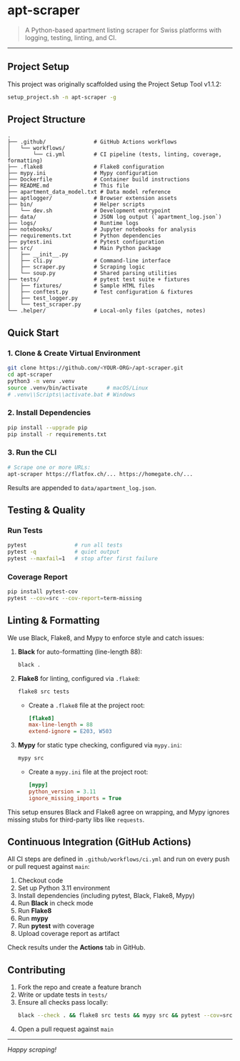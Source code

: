 # apt-scraper

> A Python-based apartment listing scraper for Swiss platforms with logging, testing, linting, and CI.


---

## Project Setup

This project was originally scaffolded using the Project Setup Tool v1.1.2:

```bash
setup_project.sh -n apt-scraper -g
```

## Project Structure

```text
.
├── .github/               # GitHub Actions workflows
│   └── workflows/
│       └── ci.yml         # CI pipeline (tests, linting, coverage, formatting)
├── .flake8                # Flake8 configuration
├── mypy.ini               # Mypy configuration
├── Dockerfile             # Container build instructions
├── README.md              # This file
├── apartment_data_model.txt # Data model reference
├── aptlogger/             # Browser extension assets
├── bin/                   # Helper scripts
│   └── dev.sh             # Development entrypoint
├── data/                  # JSON log output (`apartment_log.json`)
├── logs/                  # Runtime logs
├── notebooks/             # Jupyter notebooks for analysis
├── requirements.txt       # Python dependencies
├── pytest.ini             # Pytest configuration
├── src/                   # Main Python package
│   ├── __init__.py
│   ├── cli.py             # Command-line interface
│   ├── scraper.py         # Scraping logic
│   └── soup.py            # Shared parsing utilities
├── tests/                 # pytest test suite + fixtures
│   ├── fixtures/          # Sample HTML files
│   ├── conftest.py        # Test configuration & fixtures
│   ├── test_logger.py
│   └── test_scraper.py
└── .helper/               # Local-only files (patches, notes)
```

## Quick Start

### 1. Clone & Create Virtual Environment

```bash
git clone https://github.com/<YOUR-ORG>/apt-scraper.git
cd apt-scraper
python3 -m venv .venv
source .venv/bin/activate      # macOS/Linux
# .venv\\Scripts\\activate.bat # Windows
```

### 2. Install Dependencies

```bash
pip install --upgrade pip
pip install -r requirements.txt
```

### 3. Run the CLI

```bash
# Scrape one or more URLs:
apt-scraper https://flatfox.ch/... https://homegate.ch/...
```

Results are appended to `data/apartment_log.json`.

## Testing & Quality

### Run Tests

```bash
pytest               # run all tests
pytest -q            # quiet output
pytest --maxfail=1   # stop after first failure
```

### Coverage Report

```bash
pip install pytest-cov
pytest --cov=src --cov-report=term-missing
```

## Linting & Formatting

We use Black, Flake8, and Mypy to enforce style and catch issues:

1. **Black** for auto-formatting (line-length 88):
   ```bash
   black .
   ```
2. **Flake8** for linting, configured via `.flake8`:
   ```bash
   flake8 src tests
   ```
   - Create a `.flake8` file at the project root:
     ```ini
     [flake8]
     max-line-length = 88
     extend-ignore = E203, W503
     ```
3. **Mypy** for static type checking, configured via `mypy.ini`:
   ```bash
   mypy src
   ```
   - Create a `mypy.ini` file at the project root:
     ```ini
     [mypy]
     python_version = 3.11
     ignore_missing_imports = True
     ```

This setup ensures Black and Flake8 agree on wrapping, and Mypy ignores missing stubs for third-party libs like `requests`.

## Continuous Integration (GitHub Actions)

All CI steps are defined in `.github/workflows/ci.yml` and run on every push or pull request against `main`:

1. Checkout code
2. Set up Python 3.11 environment
3. Install dependencies (including pytest, Black, Flake8, Mypy)
4. Run **Black** in check mode
5. Run **Flake8**
6. Run **mypy**
7. Run **pytest** with coverage
8. Upload coverage report as artifact

Check results under the **Actions** tab in GitHub.

## Contributing

1. Fork the repo and create a feature branch
2. Write or update tests in `tests/`
3. Ensure all checks pass locally:
   ```bash
   black --check . && flake8 src tests && mypy src && pytest --cov=src
   ```
4. Open a pull request against `main`

---

*Happy scraping!*
